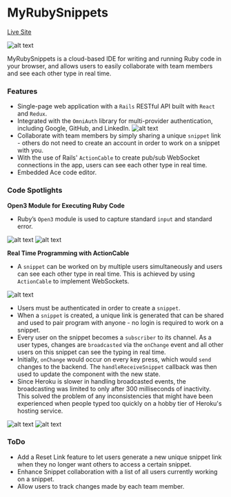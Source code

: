 # MyRubySnippets

[Live Site](https://mysterious-ridge-80923.herokuapp.com/)

![alt text](http://res.cloudinary.com/dcf4iyb6t/image/upload/v1532379887/MyRubySnippets/ReadMe/ezgif.com-video-to-gif_2.gif)

MyRubySnippets is a cloud-based IDE for writing and running Ruby code in your browser, and allows users to easily collaborate with team members and see each other type in real time.

### Features
* Single-page web application with a `Rails` RESTful API built with `React` and `Redux`.
* Integrated with the `OmniAuth` library for multi-provider authentication, including Google, GitHub, and LinkedIn.
![alt text](http://res.cloudinary.com/dcf4iyb6t/image/upload/c_scale,w_450/v1532226401/MyRubySnippets/ReadMe/omniauth_login.png)
* Collaborate with team members by simply sharing a unique `snippet` link - others do not need to create an account in order to work on a snippet with you.
* With the use of Rails' `ActionCable` to create pub/sub WebSocket connections in the app, users can see each other type in real time.
* Embedded Ace code editor.

### Code Spotlights

**Open3 Module for Executing Ruby Code**
* Ruby’s `Open3` module is used to capture standard `input` and standard error.

![alt text](http://res.cloudinary.com/dcf4iyb6t/image/upload/c_scale,w_525/v1532466259/MyRubySnippets/ReadMe/outputs_controller.png)
![alt text](http://res.cloudinary.com/dcf4iyb6t/image/upload/c_scale,w_600/v1532466259/MyRubySnippets/ReadMe/code_executor_rb_call.png)

**Real Time Programming with ActionCable**
* A `snippet` can be worked on by multiple users simultaneously and users can see each other type in real time. This is achieved by using `ActionCable` to implement WebSockets.

![alt text](http://res.cloudinary.com/dcf4iyb6t/image/upload/c_scale,w_550/v1532384877/MyRubySnippets/ReadMe/snippet_jsx_componendDidMount.png)

* Users must be authenticated in order to create a `snippet`. 
* When a `snippet` is created, a unique link is generated that can be shared and used to pair program with anyone - no login is required to work on a snippet.
* Every user on the snippet becomes a `subscriber` to its channel. As a user types, changes are `broadcasted` via the `onChange` event and all other users on this snippet can see the typing in real time.
* Initially, `onChange` would occur on every key press, which would `send` changes to the backend. The `handleReceiveSnippet` callback was then used to update the component with the new state.
* Since Heroku is slower in handling broadcasted events, the broadcasting was limited to only after 300 milliseconds of inactivity. This solved the problem of any inconsistencies that might have been experienced when people typed too quickly on a hobby tier of Heroku's hosting service. 

![alt text](http://res.cloudinary.com/dcf4iyb6t/image/upload/c_scale,w_550/v1532875264/MyRubySnippets/ReadMe/snippet_jsx_handleReceiveSnippet_onChange.png)
![alt text](http://res.cloudinary.com/dcf4iyb6t/image/upload/c_scale,w_475/v1532384830/MyRubySnippets/ReadMe/snippet_channel.png)

### ToDo
* Add a Reset Link feature to let users generate a new unique snippet link when they no longer want others to access a certain snippet.
* Enhance Snippet collaboration with a list of all users currently working on a snippet.
* Allow users to track changes made by each team member.
